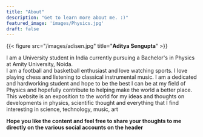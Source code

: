 ```yaml
---
title: "About"
description: "Get to learn more about me. :)"
featured_image: 'images/Physics.jpg'
draft: false
---
```


{{< figure src="/images/adisen.jpg" title="**Aditya Sengupta**" >}}

I am a University student in India currently pursuing a Bachelor's in Physics at Amity University, Noida.   
I am a football and basketball enthusiast and love watching sports. I love playing chess and listening to classical instrumental music. I am a dedicated and hardworking student and hope to be the best I can be at my field of Physics and hopefully contribute to helping make the world a better place.  
This website is an exposition to the world for my ideas and thoughts on developments in physics, scientific thought and everything that I find interesting in science, technology, music, art

**Hope you like the content and feel free to share your thoughts to me directly on the various social accounts on the header**
